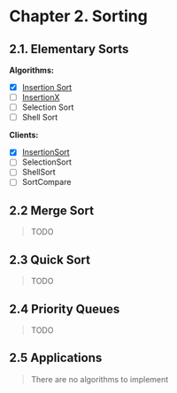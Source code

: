 # Chapter 2. Sorting

## 2.1. Elementary Sorts

**Algorithms:**

- [x] [Insertion Sort](/js/lib/insertion-sort/insertion-sort.js)
- [ ] [InsertionX](https://algs4.cs.princeton.edu/code/edu/princeton/cs/algs4/InsertionX.java.html)
- [ ] Selection Sort
- [ ] Shell Sort

**Clients:**

- [x] [InsertionSort](/bin/InsertionSort)
- [ ] SelectionSort
- [ ] ShellSort
- [ ] SortCompare

## 2.2 Merge Sort

> TODO

## 2.3 Quick Sort

> TODO

## 2.4 Priority Queues
> TODO

## 2.5 Applications

> There are no algorithms to implement
